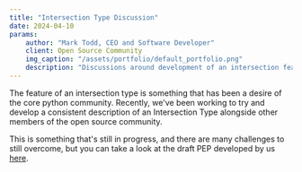```yaml
---
title: "Intersection Type Discussion"
date: 2024-04-10
params:
    author: "Mark Todd, CEO and Software Developer"
    client: Open Source Community
    img_caption: "/assets/portfolio/default_portfolio.png"
    description: "Discussions around development of an intersection feature for core python"
---
```


The feature of an intersection type is something that has been a desire of the core python community. Recently, we've been working to try and develop a consistent description of an Intersection Type alongside other members of the open source community.

This is something that's still in progress, and there are many challenges to still overcome, but you can take a look at the draft PEP developed by us [here](https://github.com/CarliJoy/intersection_examples/pull/49).